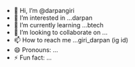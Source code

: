 - 👋 Hi, I’m @darpangiri
- 👀 I’m interested in ...darpan
- 🌱 I’m currently learning ...btech
- 💞️ I’m looking to collaborate on ...
- 📫 How to reach me ...giri_darpan (ig id)
- 😄 Pronouns: ...
- ⚡ Fun fact: ...

<!---
darpangiri/darpangiri is a ✨ special ✨ repository because its `README.md` (this file) appears on your GitHub profile.
You can click the Preview link to take a look at your changes.
--->
